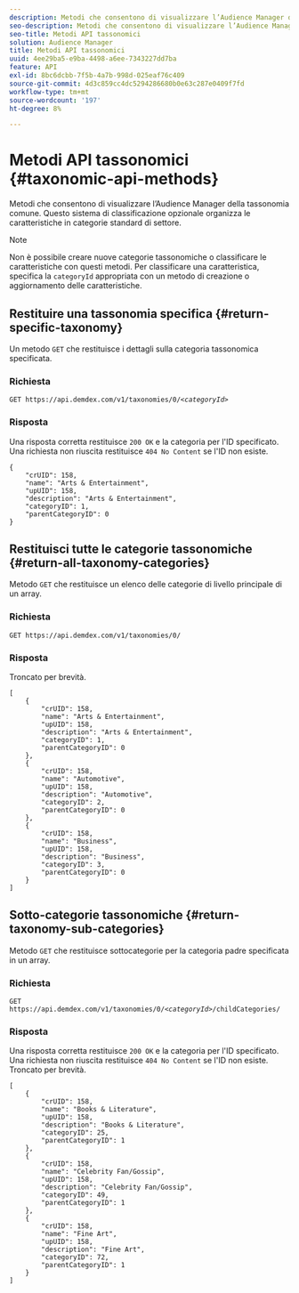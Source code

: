 ```yaml
---
description: Metodi che consentono di visualizzare l’Audience Manager della tassonomia comune. Questo sistema di classificazione opzionale organizza le caratteristiche in categorie standard di settore.
seo-description: Metodi che consentono di visualizzare l’Audience Manager della tassonomia comune. Questo sistema di classificazione opzionale organizza le caratteristiche in categorie standard di settore.
seo-title: Metodi API tassonomici
solution: Audience Manager
title: Metodi API tassonomici
uuid: 4ee29ba5-e9ba-4498-a6ee-7343227dd7ba
feature: API
exl-id: 8bc6dcbb-7f5b-4a7b-998d-025eaf76c409
source-git-commit: 4d3c859cc4dc5294286680b0e63c287e0409f7fd
workflow-type: tm+mt
source-wordcount: '197'
ht-degree: 8%

---
```


# Metodi API tassonomici {#taxonomic-api-methods}

Metodi che consentono di visualizzare l’Audience Manager della tassonomia comune. Questo sistema di classificazione opzionale organizza le caratteristiche in categorie standard di settore.

<!-- c_rest_api_taxonomy.xml -->

>[!NOTE]
>
>Non è possibile creare nuove categorie tassonomiche o classificare le caratteristiche con questi metodi. Per classificare una caratteristica, specifica la `categoryId` appropriata con un metodo di creazione o aggiornamento delle caratteristiche.

## Restituire una tassonomia specifica {#return-specific-taxonomy}

Un metodo `GET` che restituisce i dettagli sulla categoria tassonomica specificata.

<!-- r_rest_api_taxonomy.xml -->

### Richiesta

`GET https://api.demdex.com/v1/taxonomies/0/`*`<categoryId>`*

### Risposta

Una risposta corretta restituisce `200 OK` e la categoria per l&#39;ID specificato. Una richiesta non riuscita restituisce `404 No Content` se l&#39;ID non esiste.

```
{
    "crUID": 158,
    "name": "Arts & Entertainment",
    "upUID": 158,
    "description": "Arts & Entertainment",
    "categoryID": 1,
    "parentCategoryID": 0
}
```

## Restituisci tutte le categorie tassonomiche {#return-all-taxonomy-categories}

Metodo `GET` che restituisce un elenco delle categorie di livello principale di un array.

<!-- r_rest_api_taxonomies.xml -->

### Richiesta

`GET https://api.demdex.com/v1/taxonomies/0/`

### Risposta

Troncato per brevità.

```
[
    {
        "crUID": 158,
        "name": "Arts & Entertainment",
        "upUID": 158,
        "description": "Arts & Entertainment",
        "categoryID": 1,
        "parentCategoryID": 0
    },
    {
        "crUID": 158,
        "name": "Automotive",
        "upUID": 158,
        "description": "Automotive",
        "categoryID": 2,
        "parentCategoryID": 0
    },
    {
        "crUID": 158,
        "name": "Business",
        "upUID": 158,
        "description": "Business",
        "categoryID": 3,
        "parentCategoryID": 0
    }
]
```

## Sotto-categorie tassonomiche {#return-taxonomy-sub-categories}

Metodo `GET` che restituisce sottocategorie per la categoria padre specificata in un array.

<!-- r_rest_api_taxonomy_sub.xml -->

### Richiesta

`GET https://api.demdex.com/v1/taxonomies/0/`*`<categoryId>`*`/childCategories/`

### Risposta

Una risposta corretta restituisce `200 OK` e la categoria per l&#39;ID specificato. Una richiesta non riuscita restituisce `404 No Content` se l&#39;ID non esiste. Troncato per brevità.

```
[
    {
        "crUID": 158,
        "name": "Books & Literature",
        "upUID": 158,
        "description": "Books & Literature",
        "categoryID": 25,
        "parentCategoryID": 1
    },
    {
        "crUID": 158,
        "name": "Celebrity Fan/Gossip",
        "upUID": 158,
        "description": "Celebrity Fan/Gossip",
        "categoryID": 49,
        "parentCategoryID": 1
    },
    {
        "crUID": 158,
        "name": "Fine Art",
        "upUID": 158,
        "description": "Fine Art",
        "categoryID": 72,
        "parentCategoryID": 1
    }
]
```
